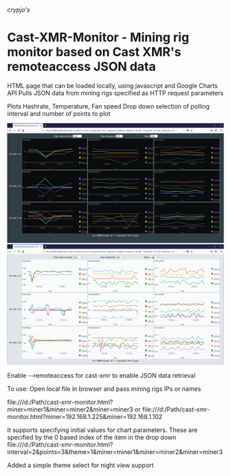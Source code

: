 ###### crypjo's 
# Cast-XMR-Monitor - Mining rig monitor based on Cast XMR's remoteaccess JSON data

HTML page that can be loaded locally, using javascript and Google Charts API
Pulls JSON data from mining rigs specified as HTTP request parameters

Plots Hashrate, Temperature, Fan speed
Drop down selection of polling interval and number of points to plot

<img src="https://github.com/crypjo/cast-xmr-monitor/blob/master/img/cast-xmr-monitor-theme-dark.png" width="600">

<img src="https://github.com/crypjo/cast-xmr-monitor/blob/master/img/cast-xmr-monitor-theme-light.png" width="600">

Enable --remoteaccess for cast-xmr to enable JSON data retrieval

To use:
Open local file in browser and pass mining rigs IPs or names

file:///d:/Path/cast-xmr-monitor.html?miner=miner1&miner=miner2&miner=miner3
or
file:///d:/Path/cast-xmr-monitor.html?miner=192.168.1.225&miner=192.168.1.102

It supports specifying initial values for chart parameters.  These are specified by the 0 based index of the item in the drop down
file:///d:/Path/cast-xmr-monitor.html?interval=2&points=3&theme=1&miner=miner1&miner=miner2&miner=miner3

Added a simple theme select for night view support
